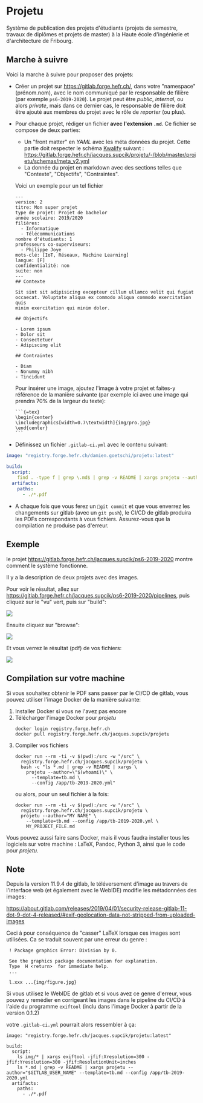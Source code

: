 # Projetu

Système de publication des projets d'étudiants (projets de semestre, travaux de diplômes et projets de master)
à la Haute école d'ingénierie et d'architecture de Fribourg.

## Marche à suivre

Voici la marche à suivre pour proposer des projets:

- Créer un projet sur https://gitlab.forge.hefr.ch/, dans votre "namespace" (prénom.nom), avec le nom communiqué par le responsable de filière (par exemple `ps6-2019-2020`). Le projet peut être _public_, _internal_, ou alors _private_, mais dans ce dernier cas, le responsable de filière doit être ajouté aux membres du projet avec le rôle de _reporter_ (ou plus).
- Pour chaque projet, rédiger un fichier **avec l'extension `.md`**. Ce fichier se compose de deux parties:
  - Un "front matter" en _YAML_ avec les méta données du projet. Cette partie doit respecter le schéma [Kwalify](http://www.kuwata-lab.com/kwalify/) suivant : https://gitlab.forge.hefr.ch/jacques.supcik/projetu/-/blob/master/projetu/schemas/meta_v2.yml
  - La donnée du projet en markdown avec des sections telles que "Contexte", "Objectifs", "Contraintes".
  
  Voici un exemple pour un tel fichier

  ```
  ---
  version: 2
  titre: Mon super projet
  type de projet: Projet de bachelor
  année scolaire: 2019/2020
  filières:
    - Informatique
    - Télécommunications
  nombre d'étudiants: 1
  professeurs co-superviseurs:
    - Philippe Joye
  mots-clé: [IoT, Réseaux, Machine Learning]
  langue: [F]
  confidentialité: non
  suite: non
  ---
  ## Contexte

  Sit sint sit adipisicing excepteur cillum ullamco velit qui fugiat
  occaecat. Voluptate aliqua ex commodo aliqua commodo exercitation quis
  minim exercitation qui minim dolor. 
  
  ## Objectifs

  - Lorem ipsum
  - Dolor sit
  - Consectetuer
  - Adipiscing elit

  ## Contraintes

  - Diam
  - Nonummy nibh
  - Tincidunt
  ```

  Pour insérer une image, ajoutez l'image à votre projet et faites-y
  référence de la manière suivante (par exemple ici avec une image qui prendra 70% de la largeur du texte):

      ```{=tex}
      \begin{center}
      \includegraphics[width=0.7\textwidth]{img/pro.jpg}
      \end{center}
      ```

- Définissez un fichier `.gitlab-ci.yml` avec le contenu suivant:

```yaml
image: "registry.forge.hefr.ch/damien.goetschi/projetu:latest"

build:
  script:
    find . -type f | grep \.md$ | grep -v README | xargs projetu --author="$GITLAB_USER_NAME" --template=tb_v2.md
  artifacts:
    paths:
      - ./*.pdf
```
  - A chaque fois que vous ferez un `git commit` et que vous enverrez les changements sur gitlab (avec un `git push`), le CI/CD de gitlab produira les PDFs correspondants à vous fichiers. Assurez-vous que la compilation ne produise pas d'erreur.
  
## Exemple

le projet https://gitlab.forge.hefr.ch/jacques.supcik/ps6-2019-2020 montre
comment le système fonctionne.

Il y a la description de deux projets avec des images.

Pour voir le résultat, allez sur https://gitlab.forge.hefr.ch/jacques.supcik/ps6-2019-2020/pipelines, puis cliquez sur le "vu" vert, puis sur "build":

![](doc/readme1.png)

Ensuite cliquez sur "browse":

![](doc/readme2.png)

Et vous verrez le résultat (pdf) de vos fichiers:

![](doc/readme3.png)

## Compilation sur votre machine

Si vous souhaitez obtenir le PDF sans passer par le CI/CD de
gitlab, vous pouvez utiliser l'image Docker de la manière suivante:

1.  Installer Docker si vous ne l'avez pas encore
2.  Télécharger l'image Docker pour _projetu_
    ```
    docker login registry.forge.hefr.ch
    docker pull registry.forge.hefr.ch/jacques.supcik/projetu
    ```
3.  Compiler vos fichiers
    ```
    docker run --rm -ti -v $(pwd):/src -w "/src" \
      registry.forge.hefr.ch/jacques.supcik/projetu \
      bash -c "ls *.md | grep -v README | xargs \
        projetu --author=\"$(whoami)\" \
          --template=tb.md \
          --config /app/tb-2019-2020.yml"
    ```
    ou alors, pour un seul fichier à la fois:
    ```
    docker run --rm -ti -v $(pwd):/src -w "/src" \
      registry.forge.hefr.ch/jacques.supcik/projetu \
      projetu --author="MY NAME" \
        --template=tb.md --config /app/tb-2019-2020.yml \
        MY_PROJECT_FILE.md
    ```

Vous pouvez aussi faire sans Docker, mais il vous faudra installer tous les logiciels
sur votre machine : LaTeX, Pandoc, Python 3, ainsi que le code pour _projetu_.

## Note

Depuis la version 11.9.4 de gitlab, le téléversement d'image au travers de l'interface
web (et également avec le WebIDE) modifie les métadonnées des images:

https://about.gitlab.com/releases/2019/04/01/security-release-gitlab-11-dot-9-dot-4-released/#exif-geolocation-data-not-stripped-from-uploaded-images

Ceci à pour conséquence de "casser" LaTeX lorsque ces images sont utilisées. Ca se
traduit souvent par une erreur du genre :

```
 ! Package graphics Error: Division by 0.
 
 See the graphics package documentation for explanation.
 Type  H <return>  for immediate help.
 ...
 
 l.xxx ...{img/figure.jpg}
```

Si vous utilisez le WebIDE de gitlab et si vous avez ce genre d'erreur, vous
pouvez y remédier en corrigeant les images dans le pipeline du CI/CD à l'aide du programme `exiftool` (inclu dans l'image Docker à partir de la version 0.1.2)

votre `.gitlab-ci.yml` pourrait alors ressembler à ça:

```
image: "registry.forge.hefr.ch/jacques.supcik/projetu:latest"

build:
  script:
    ls img/* | xargs exiftool -jfif:Xresolution=300 -jfif:Yresolution=300 -jfif:ResolutionUnit=inches
    ls *.md | grep -v README | xargs projetu --author="$GITLAB_USER_NAME" --template=tb.md --config /app/tb-2019-2020.yml
  artifacts:
    paths:
      - ./*.pdf
```
